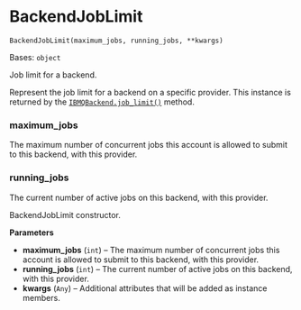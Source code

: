 # BackendJobLimit

`BackendJobLimit(maximum_jobs, running_jobs, **kwargs)`

Bases: `object`

Job limit for a backend.

Represent the job limit for a backend on a specific provider. This instance is returned by the [`IBMQBackend.job_limit()`](qiskit.providers.ibmq.IBMQBackend.job_limit#qiskit.providers.ibmq.IBMQBackend.job_limit "qiskit.providers.ibmq.IBMQBackend.job_limit") method.

### maximum\_jobs

The maximum number of concurrent jobs this account is allowed to submit to this backend, with this provider.

### running\_jobs

The current number of active jobs on this backend, with this provider.

BackendJobLimit constructor.

**Parameters**

*   **maximum\_jobs** (`int`) – The maximum number of concurrent jobs this account is allowed to submit to this backend, with this provider.
*   **running\_jobs** (`int`) – The current number of active jobs on this backend, with this provider.
*   **kwargs** (`Any`) – Additional attributes that will be added as instance members.
